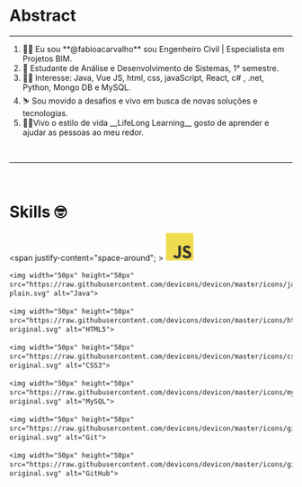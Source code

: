 <h1>Abstract</h1>
<hr>
<ol list-style="none";>
<li >👨‍💻 Eu sou **@fabioacarvalho** sou Engenheiro Civil | Especialista em Projetos BIM. </li>
<li>🌱 Estudante de Análise e Desenvolvimento de Sistemas, 1° semestre. </li>
<li>🐱‍💻 Interesse: Java, Vue JS, html, css, javaScript, React, c# , .net, Python, Mongo DB e MySQL. </li>
<li>⛷ Sou movido a desafios e vivo em busca de novas soluções e tecnologias. </li>
<li>🐱‍🏍Vivo o estilo de vida  __LifeLong Learning__ gosto de aprender e ajudar as pessoas ao meu redor. </li>
</ol>

<br>
<hr>
<br>

<h1>Skills 🤓</h1>

<span justify-content="space-around"; >
    <img width="50px" height="50px" src="https://raw.githubusercontent.com/devicons/devicon/master/icons/javascript/javascript-original.svg" alt="javaScript">
    
    <img width="50px" height="50px" src="https://raw.githubusercontent.com/devicons/devicon/master/icons/java/java-plain.svg" alt="Java">
    
    <img width="50px" height="50px" src="https://raw.githubusercontent.com/devicons/devicon/master/icons/html5/html5-original.svg" alt="HTML5">
    
    <img width="50px" height="50px" src="https://raw.githubusercontent.com/devicons/devicon/master/icons/css3/css3-original.svg" alt="CSS3">
    
    <img width="50px" height="50px" src="https://raw.githubusercontent.com/devicons/devicon/master/icons/mysql/mysql-original.svg" alt="MySQL">
    
    <img width="50px" height="50px" src="https://raw.githubusercontent.com/devicons/devicon/master/icons/git/git-original.svg" alt="Git">
    
    <img width="50px" height="50px" src="https://raw.githubusercontent.com/devicons/devicon/master/icons/github/github-original.svg" alt="GitHub">
</span>

<!---
fabioacarvalho/fabioacarvalho is a ✨ special ✨ repository because its `README.md` (this file) appears on your GitHub profile.
You can click the Preview link to take a look at your changes.
--->
